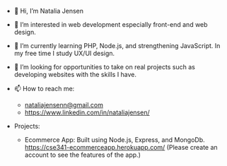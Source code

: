 - 👋 Hi, I’m Natalia Jensen
- 👀 I’m interested in web development especially front-end and web design. 
- 🌱 I’m currently learning PHP, Node.js, and strengthening JavaScript. In my free time I study UX/UI design. 
- 💞️ I’m looking for opportunities to take on real projects such as developing websites with the skills I have. 
- 📫 How to reach me:
  - nataliajensenn@gmail.com
  - https://www.linkedin.com/in/nataliajensen/

- Projects:
  - Ecommerce App: Built using Node.js, Express, and MongoDb.  https://cse341-ecommerceapp.herokuapp.com/ (Please create an account to see the features of the app.)

<!---
nizaguir/nizaguir is a ✨ special ✨ repository because its `README.md` (this file) appears on your GitHub profile.
You can click the Preview link to take a look at your changes.
--->

